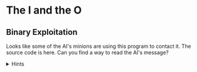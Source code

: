 # The I and the O
## Binary Exploitation

Looks like some of the AI's minions are using this program to contact it. The source code is here. Can you find a way to read the AI's message?

<details> 
    <summary>Hints</summary>
    
    1.  I don't think you need both messages for each read...

</details>
